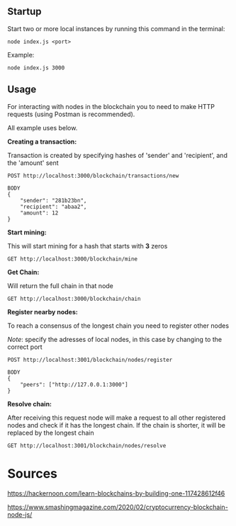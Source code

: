
 
## Startup
Start two or more local instances by running this command in the terminal:

`node index.js <port>`

Example:

`node index.js 3000`

## Usage
For interacting with nodes in the blockchain you to need to make HTTP requests (using Postman is recommended).

All example uses below.

**Creating a transaction:**

Transaction is created by specifying hashes of 'sender' and 'recipient', and the 'amount' sent 

```
POST http://localhost:3000/blockchain/transactions/new

BODY
{
    "sender": "281b23bn",
    "recipient": "abaa2",
    "amount": 12
}
```



**Start mining:**

This will start mining for a hash that starts with **3** zeros

```
GET http://localhost:3000/blockchain/mine
```



**Get Chain:**

Will return the full chain in that node

```
GET http://localhost:3000/blockchain/chain
```



**Register nearby nodes:**

To reach a consensus of the longest chain you need to register other nodes

_Note_: specify the adresses of local nodes, in this case by changing to the correct port

```
POST http://localhost:3001/blockchain/nodes/register

BODY
{
    "peers": ["http://127.0.0.1:3000"]
}
```



**Resolve chain:**

After receiving this request node will make a request to all other registered nodes and check if it has the longest chain. If the chain is shorter, it will be replaced by the longest chain

```
GET http://localhost:3001/blockchain/nodes/resolve
```



# Sources
https://hackernoon.com/learn-blockchains-by-building-one-117428612f46

https://www.smashingmagazine.com/2020/02/cryptocurrency-blockchain-node-js/

